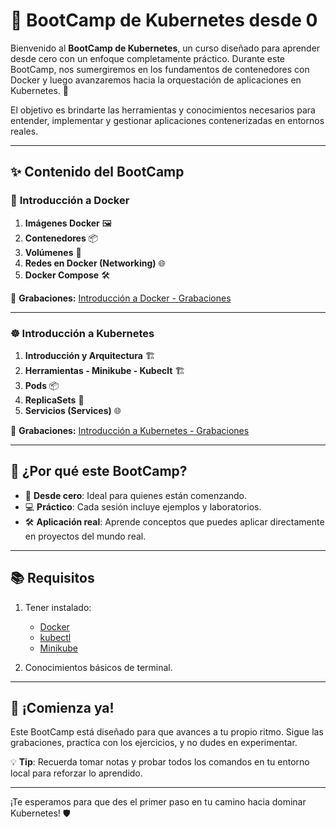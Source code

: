 # 🚀 BootCamp de Kubernetes desde 0

Bienvenido al **BootCamp de Kubernetes**, un curso diseñado para aprender desde cero con un enfoque completamente práctico. Durante este BootCamp, nos sumergiremos en los fundamentos de contenedores con Docker y luego avanzaremos hacia la orquestación de aplicaciones en Kubernetes. 🌟

El objetivo es brindarte las herramientas y conocimientos necesarios para entender, implementar y gestionar aplicaciones contenerizadas en entornos reales.

---

## ✨ **Contenido del BootCamp**

### 🐳 **Introducción a Docker**
1. **Imágenes Docker** 🖼️
2. **Contenedores** 📦
3. **Volúmenes** 📂
4. **Redes en Docker (Networking)** 🌐
5. **Docker Compose** 🛠️

🎥 **Grabaciones:** [Introducción a Docker - Grabaciones](https://drive.google.com/drive/u/0/folders/1-jfC-iqDs0VngQpsKvzzFC2X_xvoraWj)

---

### ☸️ **Introducción a Kubernetes**
1. **Introducción y Arquitectura** 🏗️
2. **Herramientas - Minikube - Kubeclt** 🏗️
3. **Pods** 📦
4. **ReplicaSets** 🔁
5. **Servicios (Services)** 🌐

🎥 **Grabaciones:** [Introducción a Kubernetes - Grabaciones](https://drive.google.com/drive/u/0/folders/1-jfC-iqDs0VngQpsKvzzFC2X_xvoraWj)

---

## 🎯 **¿Por qué este BootCamp?**
- 🌱 **Desde cero**: Ideal para quienes están comenzando.
- 💻 **Práctico**: Cada sesión incluye ejemplos y laboratorios.
- 🛠️ **Aplicación real**: Aprende conceptos que puedes aplicar directamente en proyectos del mundo real.

---

## 📚 **Requisitos**
1. Tener instalado:
   - [Docker](https://www.docker.com/)
   - [kubectl](https://kubernetes.io/docs/tasks/tools/)
   - [Minikube](https://minikube.sigs.k8s.io/)

2. Conocimientos básicos de terminal.

---

## 🚀 **¡Comienza ya!**
Este BootCamp está diseñado para que avances a tu propio ritmo. Sigue las grabaciones, practica con los ejercicios, y no dudes en experimentar.

💡 **Tip**: Recuerda tomar notas y probar todos los comandos en tu entorno local para reforzar lo aprendido. 

---

¡Te esperamos para que des el primer paso en tu camino hacia dominar Kubernetes! 🛡️
